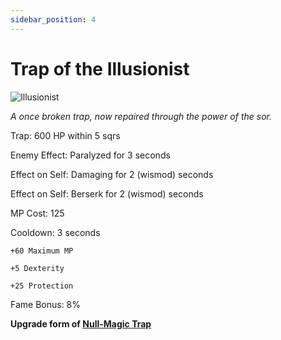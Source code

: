 ```yaml
---
sidebar_position: 4
---
```


# Trap of the Illusionist

![Illusionist](https://vwiki.valorserver.com/api/item/picture/trap%20of%20the%20illusionist)

<i>A once broken trap, now repaired through the power of the sor.</i>

Trap: 600 HP within 5 sqrs 

Enemy Effect: Paralyzed for 3 seconds

Effect on Self: Damaging for 2 (wismod) seconds

Effect on Self: Berserk for 2 (wismod) seconds

MP Cost: 125

Cooldown: 3 seconds

    +60 Maximum MP
    
    +5 Dexterity
    
    +25 Protection

Fame Bonus: 8%

**Upgrade form of [Null-Magic Trap](https://wiki-test.valorserver.com/docs/items/abilities/traps/ut/null_magic_trap)**
